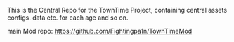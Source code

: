 This is the Central Repo for the TownTime Project, containing central assets configs. data etc. for each age and so on.

main Mod repo: https://github.com/Fightingpa1n/TownTimeMod

